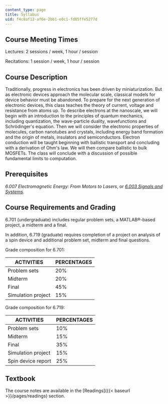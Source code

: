 ```yaml
---
content_type: page
title: Syllabus
uid: f4c8af12-af6e-2bb1-e0c1-fd05ffe5277d
---
```


Course Meeting Times
--------------------

Lectures: 2 sessions / week, 1 hour / session

Recitations: 1 session / week, 1 hour / session

Course Description
------------------

Traditionally, progress in electronics has been driven by miniaturization. But as electronic devices approach the molecular scale, classical models for device behavior must be abandoned. To prepare for the next generation of electronic devices, this class teaches the theory of current, voltage and resistance from atoms up. To describe electrons at the nanoscale, we will begin with an introduction to the principles of quantum mechanics, including quantization, the wave-particle duality, wavefunctions and Schrödinger's equation. Then we will consider the electronic properties of molecules, carbon nanotubes and crystals, including energy band formation and the origin of metals, insulators and semiconductors. Electron conduction will be taught beginning with ballistic transport and concluding with a derivation of Ohm's law. We will then compare ballistic to bulk MOSFETs. The class will conclude with a discussion of possible fundamental limits to computation.

Prerequisites
-------------

_6.007 Electromagnetic Energy: From Motors to Lasers_, or _[6.003 Signals and Systems](/courses/6-003-signals-and-systems-fall-2011/)_.

Course Requirements and Grading
-------------------------------

6.701 (undergraduate) includes regular problem sets, a MATLAB®-based project, a midterm and a final.

In addition, 6.719 (graduate) requires completion of a project on analysis of a spin device and additional problem set, midterm and final questions.

Grade composition for 6.701:

| ACTIVITIES | PERCENTAGES |
| --- | --- |
| Problem sets | 20% |
| Midterm | 20% |
| Final | 45% |
| Simulation project | 15% 

Grade composition for 6.719:

| ACTIVITIES | PERCENTAGES |
| --- | --- |
| Problem sets | 10% |
| Midterm | 15% |
| Final | 35% |
| Simulation project | 15% |
| Spin device report | 25% 

Textbook
--------

The course notes are available in the [Readings]({{< baseurl >}}/pages/readings) section.